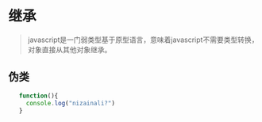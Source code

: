 # 继承
> javascript是一门弱类型基于原型语言，意味着javascript不需要类型转换，对象直接从其他对象继承。

## 伪类
>

```javascript
   function(){
     console.log("nizainali?")
   }
```
